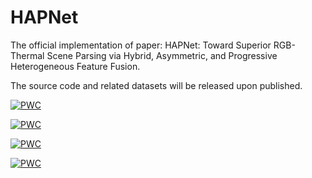 # HAPNet
The official implementation of paper: HAPNet: Toward Superior RGB-Thermal Scene Parsing via Hybrid, Asymmetric, and Progressive Heterogeneous Feature Fusion.

The source code and related datasets will be released upon published.

[![PWC](https://img.shields.io/endpoint.svg?url=https://paperswithcode.com/badge/hapnet-toward-superior-rgb-thermal-scene/thermal-image-segmentation-on-mfn-dataset)](https://paperswithcode.com/sota/thermal-image-segmentation-on-mfn-dataset?p=hapnet-toward-superior-rgb-thermal-scene)  

[![PWC](https://img.shields.io/endpoint.svg?url=https://paperswithcode.com/badge/hapnet-toward-superior-rgb-thermal-scene/thermal-image-segmentation-on-pst900)](https://paperswithcode.com/sota/thermal-image-segmentation-on-pst900?p=hapnet-toward-superior-rgb-thermal-scene)  

[![PWC](https://img.shields.io/endpoint.svg?url=https://paperswithcode.com/badge/hapnet-toward-superior-rgb-thermal-scene/thermal-image-segmentation-on-kp-day-night)](https://paperswithcode.com/sota/thermal-image-segmentation-on-kp-day-night?p=hapnet-toward-superior-rgb-thermal-scene)  

[![PWC](https://img.shields.io/badge/Paper%20with%20Code-Ranking-blue?url=https://paperswithcode.com/badge/hapnet-toward-superior-rgb-thermal-scene/semantic-segmentation-on-nyu-depth-v2)](https://paperswithcode.com/sota/semantic-segmentation-on-nyu-depth-v2?p=hapnet-toward-superior-rgb-thermal-scene)  
